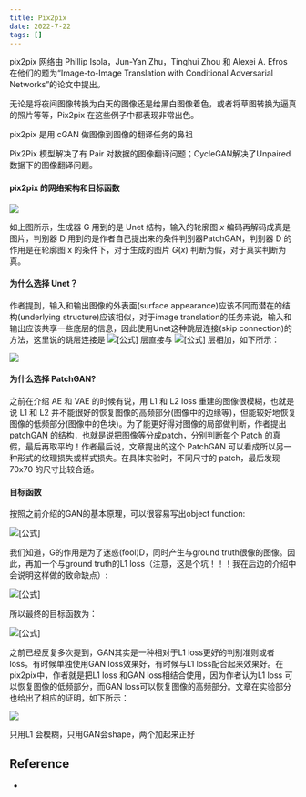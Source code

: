 ```yaml
---
title: Pix2pix
date: 2022-7-22
tags: []
---
```


pix2pix 网络由 Phillip Isola，Jun-Yan Zhu，Tinghui Zhou 和 Alexei A. Efros 在他们的题为“Image-to-Image Translation with Conditional Adversarial Networks”的论文中提出。

无论是将夜间图像转换为白天的图像还是给黑白图像着色，或者将草图转换为逼真的照片等等，Pix2pix 在这些例子中都表现非常出色。

pix2pix 是用 cGAN 做图像到图像的翻译任务的鼻祖

Pix2Pix 模型解决了有 Pair 对数据的图像翻译问题；CycleGAN解决了Unpaired数据下的图像翻译问题。

#### pix2pix 的网络架构和目标函数

![](https://pic1.zhimg.com/80/v2-a5a31419c44aef2d6103e5cc0291c0dc_720w.jpg)

如上图所示，生成器 G 用到的是 Unet 结构，输入的轮廓图 $x$ 编码再解码成真是图片，判别器 D 用到的是作者自己提出来的条件判别器PatchGAN，判别器 D 的作用是在轮廓图 x 的条件下，对于生成的图片 $G(x)$ 判断为假，对于真实判断为真。

#### 为什么选择 Unet？

作者提到，输入和输出图像的外表面(surface appearance)应该不同而潜在的结构(underlying  structure)应该相似，对于image  translation的任务来说，输入和输出应该共享一些底层的信息，因此使用Unet这种跳层连接(skip  connection)的方法，这里说的跳层连接是 ![[公式]](https://www.zhihu.com/equation?tex=i) 层直接与 ![[公式]](https://www.zhihu.com/equation?tex=n-i) 层相加，如下所示：

![](https://pic2.zhimg.com/80/v2-3a4ef90d88c237bc242fa73b3b720cbd_720w.jpg)

#### 为什么选择 PatchGAN?

之前在介绍 AE 和 VAE 的时候有说，用 L1 和 L2  loss 重建的图像很模糊，也就是说 L1 和 L2 并不能很好的恢复图像的高频部分(图像中的边缘等)，但能较好地恢复图像的低频部分(图像中的色块)。为了能更好得对图像的局部做判断，作者提出 patchGAN 的结构，也就是说把图像等分成patch，分别判断每个 Patch 的真假，最后再取平均！作者最后说，文章提出的这个 PatchGAN 可以看成所以另一种形式的纹理损失或样式损失。在具体实验时，不同尺寸的 patch，最后发现 70x70 的尺寸比较合适。

#### 目标函数

按照之前介绍的GAN的基本原理，可以很容易写出object function:

![[公式]](https://www.zhihu.com/equation?tex=L_%7BcGAN%7D+%28G%2CD%29+%3D+%5Cmathbb%7BE%7D_%7Bx%2Cy%7D%5B%5Clog+D%28x%2Cy%29%5D%2B%5Cmathbb%7BE%7D_%7Bx%2Cz%7D%5B%5Clog+%281-D%28x%2CG%28x%2Cz%29%29%29%5D+%5C%5C) 

我们知道，G的作用是为了迷惑(fool)D，同时产生与ground truth很像的图像。因此，再加一个与ground truth的L1 loss（注意，这是个坑！！！我在后边的介绍中会说明这样做的致命缺点）:

![[公式]](https://www.zhihu.com/equation?tex=L_%7BL1%7D%28G%29%3D%5Cmathbb%7BE%7D_%7Bx%2Cy%2Cz%7D%5B%5Cparallel+y-G%28x%2Cz%29+%5Cparallel_1+%5D+%5C%5C) 

所以最终的目标函数为：

![[公式]](https://www.zhihu.com/equation?tex=G%5E%7B%2A%7D%3Darg%5Cmin_G+%5Cmax_D+L_%7BcGAN%7D%28G%2CD%29%2B%5Clambda+L_%7BL1%7D%28G%29+%5C%5C) 

之前已经反复多次提到，GAN其实是一种相对于L1 loss更好的判别准则或者loss。有时候单独使用GAN loss效果好，有时候与L1  loss配合起来效果好。在pix2pix中，作者就是把L1 loss 和GAN loss相结合使用，因为作者认为L1 loss  可以恢复图像的低频部分，而GAN loss可以恢复图像的高频部分。文章在实验部分也给出了相应的证明，如下所示：

![](https://pic2.zhimg.com/80/v2-a12486b03b008480eb76e811223f5379_720w.jpg)

只用L1 会模糊，只用GAN会shape，两个加起来正好

## Reference

- []()